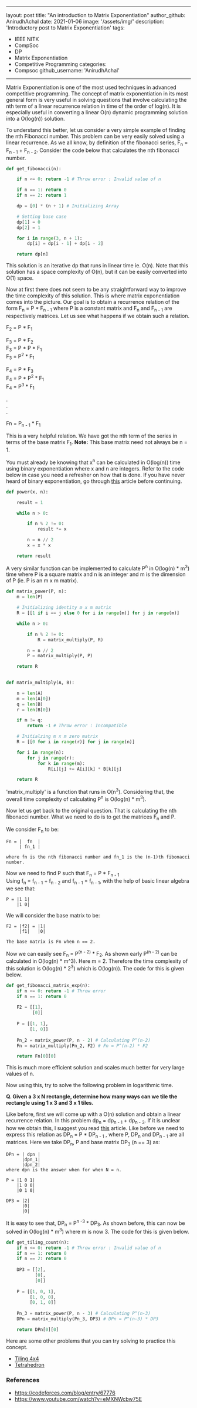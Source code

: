 ---
 layout: post
 title: "An introduction to Matrix Exponentiation"
 author_github: AnirudhAchal
 date: 2021-01-06
 image: '/assets/img/'
 description: 'Introductory post to Matrix Exponentiation'
 tags:
 - IEEE NITK
 - CompSoc
 - DP
 - Matrix Exponentiation
 - Competitive Programming
 categories:
 - Compsoc
 github_username: 'AnirudhAchal'
 ---
 
 Matrix Exponentiation is one of the most used techniques in advanced competitive programming. The concept of matrix exponentiation in its most general form is very useful in solving questions that involve calculating the nth term of a linear recurrence relation in time of the order of log(n). It is especially useful in converting a linear O(n) dynamic programming solution into a O(log(n)) solution. 
 
To understand this better, let us consider a very simple example of finding the nth Fibonacci number. This problem can be very easily solved using a linear recurrence. As we all know, by definition of the fibonacci series, F<sub>n</sub> = F<sub>n - 1</sub> + F<sub>n - 2</sub>. Consider the code below that calculates the nth fibonacci number. 

``` python
def get_fibonacci(n):

    if n <= 0: return -1 # Throw error : Invalid value of n

    if n == 1: return 0
    if n == 2: return 1

    dp = [0] * (n + 1) # Initializing Array

    # Setting base case
    dp[1] = 0 
    dp[2] = 1

    for i in range(3, n + 1):
        dp[i] = dp[i - 1] + dp[i - 2]

    return dp[n]

```

This solution is an iterative dp that runs in linear time ie. O(n). Note that this solution has a space complexity of O(n), but it can be easily converted into O(1) space. 


Now at first there does not seem to be any straightforward way to improve the time complexity of this solution. This is where matrix exponentiation comes into the picture. Our goal is to obtain a recurrence relation of the form F<sub>n</sub> = P * F<sub>n - 1</sub>  where P is a constant matrix and F<sub>n</sub> and F<sub>n - 1</sub> are respectively matrices.  Let us see what happens if we obtain such a relation. 

F<sub>2</sub> = P * F<sub>1</sub> 

F<sub>3</sub> = P * F<sub>2</sub> \
F<sub>3</sub> = P * P * F<sub>1</sub> \
F<sub>3</sub> = P<sup>2</sup> * F<sub>1</sub> 

F<sub>4</sub> = P * F<sub>3</sub> \
F<sub>4</sub> = P * P<sup>2</sup> * F<sub>1</sub> \
F<sub>4</sub> = P<sup>3</sup> * F<sub>1</sub> 

.\
.\
.

Fn = P<sub>n - 1</sub> * F<sub>1</sub>

This is a very helpful relation. We have got the nth term of the series in terms of the base matrix F<sub>1</sub>. <b>Note:</b> This base matrix need not always be n = 1. 

You must already be knowing that x<sup>n</sup> can be calculated in O(log(n)) time using binary exponentiation where x and n are integers. Refer to the code below in case you need a refresher on how that is done. If you have never heard of binary exponentiation, go through [this](https://cp-algorithms.com/algebra/binary-exp.html) article before continuing.

``` python
def power(x, n):

    result = 1

    while n > 0:

        if n % 2 != 0:
            result *= x

        n = n // 2
        x = x * x

    return result			
```

A very similar function can be implemented to calculate P<sup>n</sup> in O(log(n) * m<sup>3</sup>) time where P is a square matrix and n is an integer and m is the dimension of P (ie. P is an m x m matrix).  

``` python
def matrix_power(P, n):
    m = len(P) 

    # Initializing identity m x m matrix
    R = [[1 if i == j else 0 for i in range(m)] for j in range(m)] 

    while n > 0:

        if n % 2 != 0:
            R = matrix_multiply(P, R)

        n = n // 2
        P = matrix_multiply(P, P)

    return R

 
def matrix_multiply(A, B):

    n = len(A)
    m = len(A[0])
    q = len(B)
    r = len(B[0])

    if m != q:
        return -1 # Throw error : Incompatible

    # Initialzing m x m zero matrix
    R = [[0 for i in range(r)] for j in range(n)] 

    for i in range(n):
        for j in range(r):
            for k in range(m):
                R[i][j] += A[i][k] * B[k][j]

    return R

```

'matrix_multiply' is a function that runs in O(n<sup>3</sup>). Considering that, the overall time complexity of calculating P<sup>n</sup> is O(log(n) * m<sup>3</sup>).

Now let us get back to the original question. That is calculating the nth fibonacci number. What we need to do is to get the matrices F<sub>n</sub> and P. 

We consider F<sub>n</sub> to be:

```
Fn = |  fn  | 
     | fn_1 |

where fn is the nth fibonacci number and fn_1 is the (n-1)th fibonacci number.
```

Now we need to find P such that 
F<sub>n</sub> = P * F<sub>n - 1</sub> \
Using f<sub>n</sub> = f<sub>n - 1</sub> + f<sub>n - 2</sub> and f<sub>n - 1</sub> = f<sub>n - 1</sub>, with the help of basic linear algebra we see that:

```
P = |1 1|
    |1 0|
```

We will consider the base matrix to be:

```
F2 = |f2| = |1|
     |f1|   |0|

The base matrix is Fn when n == 2.
```

Now we can easily see F<sub>n</sub> = P<sup>(n - 2)</sup> * F<sub>2</sub>. As shown early P<sup>(n - 2)</sup> can be calculated in O(log(n) * m^3). Here m = 2. Therefore the time complexity of this solution is O(log(n) * 2<sup>3</sup>) which is O(log(n)). The code for this is given below.

``` python
def get_fibonacci_matrix_exp(n):
    if n <= 0: return -1 # Throw error
    if n == 1: return 0
 
    F2 = [[1],
		  [0]]
 
    P = [[1, 1],
		 [1, 0]]
 
    Pn_2 = matrix_power(P, n - 2) # Calculating P^(n-2)
    Fn = matrix_multiply(Pn_2, F2) # Fn = P^(n-2) * F2

    return Fn[0][0] 

```

This is much more efficient solution and scales much better for very large values of n.

Now using this, try to solve the following problem in logarithmic time.

<b>Q. Given a 3 x N rectangle, determine how many ways can we tile the rectangle using 1 x 3 and 3 x 1 tiles. </b>

Like before, first we will come up with a O(n) solution and obtain a linear recurrence relation. In this problem dp<sub>n</sub> = dp<sub>n - 1</sub> + dp<sub>n - 3</sub>. If it is unclear how we obtain this, I suggest you read [this](https://www.geeksforgeeks.org/count-number-of-ways-to-fill-a-n-x-4-grid-using-1-x-4-tiles/) article. Like before we need to express this relation as DP<sub>n</sub> = P * DP<sub>n - 1</sub> , where P, DP<sub>n</sub> and DP<sub>n - 1</sub> are all matrices.
Here we take DP<sub>n</sub>, P and base matrix DP<sub>3</sub> (n == 3) as:
```
DPn = | dpn |
      |dpn_1|
      |dpn_2|
where dpn is the answer when for when N = n.

P = |1 0 1|
    |1 0 0|
    |0 1 0|

DP3 = |2|
      |0|
      |0|
```

It is easy to see that, DP<sub>n</sub> = P<sup>n -3</sup> * DP<sub>3</sub>. As shown before, this can now be solved in O(log(n) * m<sup>3</sup>) where m is now 3. The code for this is given below.

``` python
def get_tiling_count(n):
    if n <= 0: return -1 # Throw error : Invalid value of n
    if n == 1: return 0
    if n == 2: return 0
 
    DP3 = [[2],
           [0],
           [0]]
 
    P = [[1, 0, 1],
         [1, 0, 0],
         [0, 1, 0]]
 
    Pn_3 = matrix_power(P, n - 3) # Calculating P^(n-3)
    DPn = matrix_multiply(Pn_3, DP3) # DPn = P^(n-3) * DP3

    return DPn[0][0] 

```

Here are some other problems that you can try solving to practice this concept.

 - [Tiling 4x4](https://www.geeksforgeeks.org/count-number-of-ways-to-fill-a-n-x-4-grid-using-1-x-4-tiles/)
 - [Tetrahedron](https://codeforces.com/problemset/problem/166/E)

 ### References
 - https://codeforces.com/blog/entry/67776
 - https://www.youtube.com/watch?v=eMXNWcbw75E
 